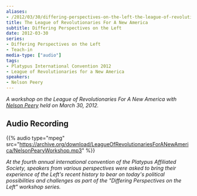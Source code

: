 ```yaml
---
aliases:
- /2012/03/30/differing-perspectives-on-the-left-the-league-of-revolutionaries-for-a-new-america
title: The League of Revolutionaries For A New America
subtitle: Differing Perspectives on the Left
date: 2012-03-30
series:
- Differing Perspectives on the Left
- Teach-in
media-type: ["audio"]
tags:
- Platypus International Convention 2012
- League of Revolutionaries for a New America
speakers:
- Nelson Peery
---
```


_A workshop on the League of Revolutionaries For A New America with [Nelson Peery](/speakers/nelson-peery/) held on March 30, 2012._

## Audio Recording

{{% audio type="mpeg" src="https://archive.org/download/LeagueOfRevolutionariesForANewAmerica/NelsonPearyWorkshop.mp3" %}}



_At the fourth annual international convention of the Platypus Affiliated Society, speakers from various perspectives were asked to bring their experience of the Left's recent history to bear on today's political possibilities and challenges as part of the "Differing Perspectives on the Left" workshop series._
